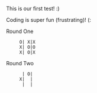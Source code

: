 This is our first test! :)

Coding is super fun (frustrating)! (:

Round One

         O| X|X
         X| O|O
         X| O|X

Round Two

          | O|
         X|  |
          |  |
